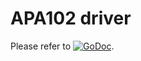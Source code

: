 # APA102 driver

Please refer to
[![GoDoc](https://godoc.org/github.com/maruel/dlibox/go/devices/apa102?status.svg)](https://godoc.org/github.com/maruel/dlibox/go/devices/apa102).
